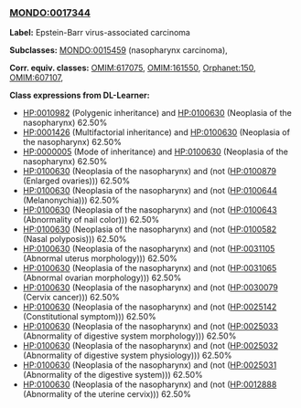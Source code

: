 
### [MONDO:0017344](http://purl.obolibrary.org/obo/MONDO_0017344)
**Label:** Epstein-Barr virus-associated carcinoma

**Subclasses:** [MONDO:0015459](http://purl.obolibrary.org/obo/MONDO_0015459) (nasopharynx carcinoma), 

**Corr. equiv. classes:** [OMIM:617075](http://purl.obolibrary.org/obo/OMIM_617075), [OMIM:161550](http://purl.obolibrary.org/obo/OMIM_161550), [Orphanet:150](http://www.orpha.net/ORDO/Orphanet_150), [OMIM:607107](http://purl.obolibrary.org/obo/OMIM_607107), 

**Class expressions from DL-Learner:**

- [HP:0010982](http://purl.obolibrary.org/obo/HP_0010982) (Polygenic inheritance) and [HP:0100630](http://purl.obolibrary.org/obo/HP_0100630) (Neoplasia of the nasopharynx) 62.50%
- [HP:0001426](http://purl.obolibrary.org/obo/HP_0001426) (Multifactorial inheritance) and [HP:0100630](http://purl.obolibrary.org/obo/HP_0100630) (Neoplasia of the nasopharynx) 62.50%
- [HP:0000005](http://purl.obolibrary.org/obo/HP_0000005) (Mode of inheritance) and [HP:0100630](http://purl.obolibrary.org/obo/HP_0100630) (Neoplasia of the nasopharynx) 62.50%
- [HP:0100630](http://purl.obolibrary.org/obo/HP_0100630) (Neoplasia of the nasopharynx) and (not ([HP:0100879](http://purl.obolibrary.org/obo/HP_0100879) (Enlarged ovaries))) 62.50%
- [HP:0100630](http://purl.obolibrary.org/obo/HP_0100630) (Neoplasia of the nasopharynx) and (not ([HP:0100644](http://purl.obolibrary.org/obo/HP_0100644) (Melanonychia))) 62.50%
- [HP:0100630](http://purl.obolibrary.org/obo/HP_0100630) (Neoplasia of the nasopharynx) and (not ([HP:0100643](http://purl.obolibrary.org/obo/HP_0100643) (Abnormality of nail color))) 62.50%
- [HP:0100630](http://purl.obolibrary.org/obo/HP_0100630) (Neoplasia of the nasopharynx) and (not ([HP:0100582](http://purl.obolibrary.org/obo/HP_0100582) (Nasal polyposis))) 62.50%
- [HP:0100630](http://purl.obolibrary.org/obo/HP_0100630) (Neoplasia of the nasopharynx) and (not ([HP:0031105](http://purl.obolibrary.org/obo/HP_0031105) (Abnormal uterus morphology))) 62.50%
- [HP:0100630](http://purl.obolibrary.org/obo/HP_0100630) (Neoplasia of the nasopharynx) and (not ([HP:0031065](http://purl.obolibrary.org/obo/HP_0031065) (Abnormal ovarian morphology))) 62.50%
- [HP:0100630](http://purl.obolibrary.org/obo/HP_0100630) (Neoplasia of the nasopharynx) and (not ([HP:0030079](http://purl.obolibrary.org/obo/HP_0030079) (Cervix cancer))) 62.50%
- [HP:0100630](http://purl.obolibrary.org/obo/HP_0100630) (Neoplasia of the nasopharynx) and (not ([HP:0025142](http://purl.obolibrary.org/obo/HP_0025142) (Constitutional symptom))) 62.50%
- [HP:0100630](http://purl.obolibrary.org/obo/HP_0100630) (Neoplasia of the nasopharynx) and (not ([HP:0025033](http://purl.obolibrary.org/obo/HP_0025033) (Abnormality of digestive system morphology))) 62.50%
- [HP:0100630](http://purl.obolibrary.org/obo/HP_0100630) (Neoplasia of the nasopharynx) and (not ([HP:0025032](http://purl.obolibrary.org/obo/HP_0025032) (Abnormality of digestive system physiology))) 62.50%
- [HP:0100630](http://purl.obolibrary.org/obo/HP_0100630) (Neoplasia of the nasopharynx) and (not ([HP:0025031](http://purl.obolibrary.org/obo/HP_0025031) (Abnormality of the digestive system))) 62.50%
- [HP:0100630](http://purl.obolibrary.org/obo/HP_0100630) (Neoplasia of the nasopharynx) and (not ([HP:0012888](http://purl.obolibrary.org/obo/HP_0012888) (Abnormality of the uterine cervix))) 62.50%


